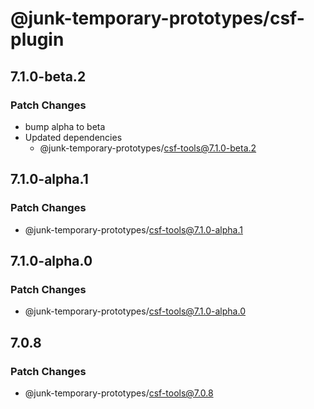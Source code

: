 # @junk-temporary-prototypes/csf-plugin

## 7.1.0-beta.2

### Patch Changes

- bump alpha to beta
- Updated dependencies
  - @junk-temporary-prototypes/csf-tools@7.1.0-beta.2

## 7.1.0-alpha.1

### Patch Changes

- @junk-temporary-prototypes/csf-tools@7.1.0-alpha.1

## 7.1.0-alpha.0

### Patch Changes

- @junk-temporary-prototypes/csf-tools@7.1.0-alpha.0

## 7.0.8

### Patch Changes

- @junk-temporary-prototypes/csf-tools@7.0.8
